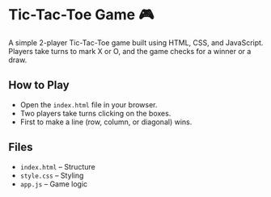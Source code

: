 # Tic-Tac-Toe Game 🎮

A simple 2-player Tic-Tac-Toe game built using HTML, CSS, and JavaScript. Players take turns to mark X or O, and the game checks for a winner or a draw.

## How to Play
- Open the `index.html` file in your browser.
- Two players take turns clicking on the boxes.
- First to make a line (row, column, or diagonal) wins.

## Files
- `index.html` – Structure  
- `style.css` – Styling
- `app.js` – Game logic
  

